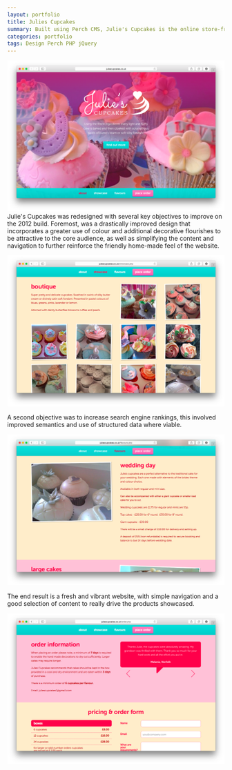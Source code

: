 ```yaml
---
layout: portfolio
title: Julies Cupcakes
summary: Built using Perch CMS, Julie's Cupcakes is the online store-front for a small bakery featuring lots of colour and delicious images throughout.
categories: portfolio
tags: Design Perch PHP jQuery
---
```

![Home Page](/images/portfolio/julies-cupcakes/home-page.png)
Julie's Cupcakes was redesigned with several key objectives to improve on the 2012 build. Foremost, was a drastically improved design that incorporates a greater use of colour and additional decorative flourishes to be attractive to the core audience, as well as simplifying the content and navigation to further reinforce the friendly home-made feel of the website.

![Showcase](/images/portfolio/julies-cupcakes/showcase.png)

A second objective was to increase search engine rankings, this involved improved semantics and use of structured data where viable.

![Flavours](/images/portfolio/julies-cupcakes/flavours.png)

The end result is a fresh and vibrant website, with simple navigation and a good selection of content to really drive the products showcased.

![Orders](/images/portfolio/julies-cupcakes/order.png)